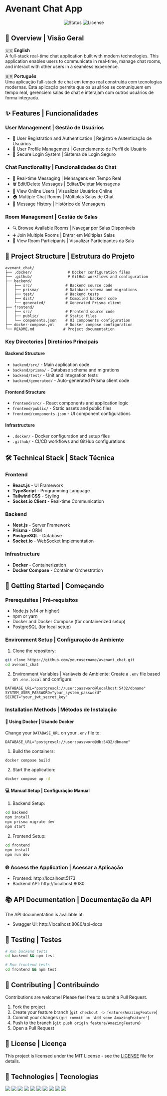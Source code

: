 # Avenant Chat App

<div align="center">
  <img src="https://img.shields.io/badge/status-active-success.svg" alt="Status">
  <img src="https://img.shields.io/badge/license-MIT-blue.svg" alt="License">
</div>

## 📌 Overview | Visão Geral

🇺🇸 **English**  
A full-stack real-time chat application built with modern technologies. This application enables users to communicate in real-time, manage chat rooms, and interact with other users in a seamless experience.

🇧🇷 **Português**  
Uma aplicação full-stack de chat em tempo real construída com tecnologias modernas. Esta aplicação permite que os usuários se comuniquem em tempo real, gerenciem salas de chat e interajam com outros usuários de forma integrada.

## ✨ Features | Funcionalidades

### User Management | Gestão de Usuários
- 🔐 User Registration and Authentication | Registro e Autenticação de Usuários
- 👤 User Profile Management | Gerenciamento de Perfil de Usuário
- 🔑 Secure Login System | Sistema de Login Seguro

### Chat Functionality | Funcionalidades do Chat
- 💬 Real-time Messaging | Mensagens em Tempo Real
- 🗑️ Edit/Delete Messages | Editar/Deletar Mensagens
- 👥 View Online Users | Visualizar Usuários Online
- 🏠 Multiple Chat Rooms | Múltiplas Salas de Chat
- 📝 Message History | Histórico de Mensagens

### Room Management | Gestão de Salas
- 🔍 Browse Available Rooms | Navegar por Salas Disponíveis
- ➕ Join Multiple Rooms | Entrar em Múltiplas Salas
- 👀 View Room Participants | Visualizar Participantes da Sala

## 📁 Project Structure | Estrutura do Projeto

```
avenant_chat/
├── .docker/                # Docker configuration files
├── .github/                # GitHub workflows and configuration
├── backend/               
│   ├── src/               # Backend source code
│   ├── prisma/            # Database schema and migrations
│   ├── test/              # Backend tests
│   ├── dist/              # Compiled backend code
│   └── generated/         # Generated Prisma client
├── frontend/
│   ├── src/               # Frontend source code
│   ├── public/            # Static files
│   └── components.json    # UI components configuration
├── docker-compose.yml     # Docker compose configuration
└── README.md             # Project documentation
```

### Key Directories | Diretórios Principais

#### Backend Structure
- `backend/src/` - Main application code
- `backend/prisma/` - Database schema and migrations
- `backend/test/` - Unit and integration tests
- `backend/generated/` - Auto-generated Prisma client code

#### Frontend Structure
- `frontend/src/` - React components and application logic
- `frontend/public/` - Static assets and public files
- `frontend/components.json` - UI component configurations

#### Infrastructure
- `.docker/` - Docker configuration and setup files
- `.github/` - CI/CD workflows and GitHub configurations

## 🛠️ Technical Stack | Stack Técnica

### Frontend
- **React.js** - UI Framework
- **TypeScript** - Programming Language
- **Tailwind CSS** - Styling
- **Socket.io Client** - Real-time Communication

### Backend
- **Nest.js** - Server Framework
- **Prisma** - ORM
- **PostgreSQL** - Database
- **Socket.io** - WebSocket Implementation

### Infrastructure
- **Docker** - Containerization
- **Docker Compose** - Container Orchestration

## 🚀 Getting Started | Começando

### Prerequisites | Pré-requisitos

- Node.js (v14 or higher)
- npm or yarn
- Docker and Docker Compose (for containerized setup)
- PostgreSQL (for local setup)

### Environment Setup | Configuração do Ambiente

1. Clone the repository:
```bash
git clone https://github.com/yourusername/avenant_chat.git
cd avenant_chat
```

2. Environment Variables | Variáveis de Ambiente:
Create a `.env` file based on `.env.local` and configure:
```env
DATABASE_URL="postgresql://user:password@localhost:5432/dbname"
SYSTEM_USER_PASSWORD="your_system_password"
SECRET="your_jwt_secret_key"
```

### Installation Methods | Métodos de Instalação

#### 🐳 Using Docker | Usando Docker

Change your `DATABASE_URL` on your `.env` file to:
```env
DATABASE_URL="postgresql://user:password@db:5432/dbname"
```

1. Build the containers:
```bash
docker compose build
```

2. Start the application:
```bash
docker compose up -d
```

#### 💻 Manual Setup | Configuração Manual

1. Backend Setup:
```bash
cd backend
npm install
npx prisma migrate dev
npm start
```

2. Frontend Setup:
```bash
cd frontend
npm install
npm run dev
```

### 🌐 Access the Application | Acessar a Aplicação

- Frontend: http://localhost:5173
- Backend API: http://localhost:8080

## 📚 API Documentation | Documentação da API

The API documentation is available at:
- Swagger UI: http://localhost:8080/api-docs

## 🧪 Testing | Testes

```bash
# Run backend tests
cd backend && npm test

# Run frontend tests
cd frontend && npm test
```

## 🤝 Contributing | Contribuindo

Contributions are welcome! Please feel free to submit a Pull Request.

1. Fork the project
2. Create your feature branch (`git checkout -b feature/AmazingFeature`)
3. Commit your changes (`git commit -m 'Add some AmazingFeature'`)
4. Push to the branch (`git push origin feature/AmazingFeature`)
5. Open a Pull Request

## 📝 License | Licença

This project is licensed under the MIT License - see the [LICENSE](LICENSE) file for details.

## 🔧 Technologies | Tecnologias

<div>
  <img src="https://img.shields.io/badge/HTML5-E34F26?style=for-the-badge&logo=html5&logoColor=white"> 
  <img src="https://img.shields.io/badge/postgres-%23316192.svg?style=for-the-badge&logo=postgresql&logoColor=white"> 
  <img src="https://img.shields.io/badge/Socket.io-black?style=for-the-badge&logo=socket.io&badgeColor=010101"> 
  <img src="https://img.shields.io/badge/TypeScript-007ACC?style=for-the-badge&logo=typescript&logoColor=white"> 
  <img src="https://img.shields.io/badge/React-20232A?style=for-the-badge&logo=react&logoColor=61DAFB"/> 
  <img src="https://img.shields.io/badge/Node%20js-339933?style=for-the-badge&logo=nodedotjs&logoColor=white" /> 
  <img src="https://img.shields.io/badge/tailwindcss-%2338B2AC.svg?style=for-the-badge&logo=tailwind-css&logoColor=white" /> 
  <img src="https://img.shields.io/badge/Prisma-3982CE?style=for-the-badge&logo=Prisma&logoColor=white" /> 
  <img src="https://img.shields.io/badge/nestjs-%23E0234E.svg?style=for-the-badge&logo=nestjs&logoColor=white" /> 
  <img src="https://img.shields.io/badge/Docker-0db7ed?style=for-the-badge&logo=docker&logoColor=white" /> 
</div>
